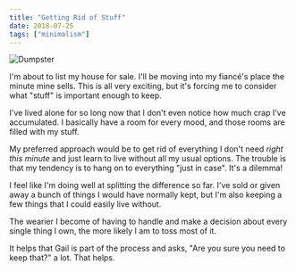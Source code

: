 ```yaml
---
title: "Getting Rid of Stuff"
date: 2018-07-25
tags: ["minimalism"]
---
```


![Dumpster](/img/2018/2018-07-25-dumpster-dive.jpg)

I'm about to list my house for sale. I'll be moving into my fiancé's place the minute mine sells. This is all very exciting, but it's forcing me to consider what "stuff" is important enough to keep.

I've lived alone for so long now that I don't even notice how much crap I've accumulated. I basically have a room for every mood, and those rooms are filled with my stuff.

My preferred approach would be to get rid of everything I don't need _right this minute_ and just learn to live without all my usual options. The trouble is that my tendency is to hang on to everything "just in case". It's a dilemma!

I feel like I'm doing well at splitting the difference so far. I've sold or given away a bunch of things I would have normally kept, but I'm also keeping a few things that I could easily live without.

The wearier I become of having to handle and make a decision about every single thing I own, the more likely I am to toss most of it.

It helps that Gail is part of the process and asks, "Are you sure you need to keep that?" a lot. That helps.
